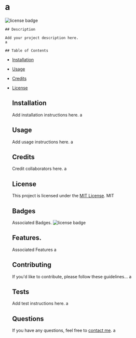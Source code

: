 # a

  ![license badge](https://img.shields.io/badge/license-MIT-blue.svg)
    
    ## Description
    
    Add your project description here.
    a

    ## Table of Contents
    
- [Installation](#installation)
- [Usage](#usage)
- [Credits](#credits)
- [License](#license)

    
    ## Installation
    
    Add installation instructions here.
    a

    ## Usage
   
    Add usage instructions here.
    a

    ## Credits

    Credit collaborators here.
    a
    
    ## License
    
    This project is licensed under the [MIT License](LICENSE).
    MIT

    ## Badges

    Associated Badges.
    ![license badge](https://img.shields.io/badge/license-MIT-blue.svg)

    ## Features.

    Associated Features
    a
    
    ## Contributing
    
    If you'd like to contribute, please follow these guidelines...
    a
    
    ## Tests
    
    Add test instructions here.
    a
    
    ## Questions
    
    If you have any questions, feel free to [contact me](mailto:armand_araujo@yahoo.com).
    a
    